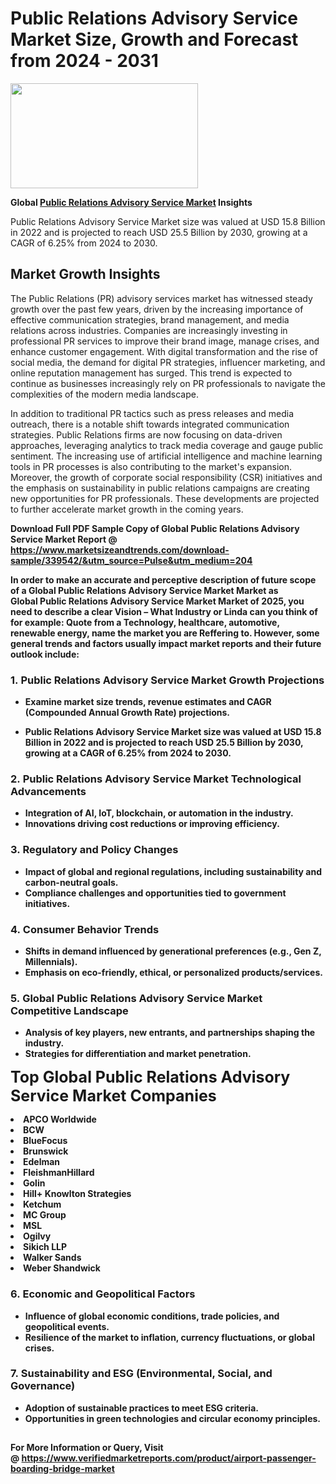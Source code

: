 <H1>Public Relations Advisory Service Market Size, Growth and Forecast from 2024 - 2031</H1><img class="aligncenter size-medium wp-image-584254" src="https://thirdeyenews.in/wp-content/uploads/2024/09/Global-Market-Research-300x168.jpeg" alt="" width="300" height="168" /><p><strong>Global&nbsp;<a href="https://www.marketsizeandtrends.com/download-sample/339542/&amp;utm_source=Pulse&amp;utm_medium=204">Public Relations Advisory Service Market</a> Insights</strong></p><p>Public Relations Advisory Service Market size was valued at USD 15.8 Billion in 2022 and is projected to reach USD 25.5 Billion by 2030, growing at a CAGR of 6.25% from 2024 to 2030.</p><p><h2>Market Growth Insights</h2> <p>The Public Relations (PR) advisory services market has witnessed steady growth over the past few years, driven by the increasing importance of effective communication strategies, brand management, and media relations across industries. Companies are increasingly investing in professional PR services to improve their brand image, manage crises, and enhance customer engagement. With digital transformation and the rise of social media, the demand for digital PR strategies, influencer marketing, and online reputation management has surged. This trend is expected to continue as businesses increasingly rely on PR professionals to navigate the complexities of the modern media landscape.</p> <p><strong></strong></p> <p>In addition to traditional PR tactics such as press releases and media outreach, there is a notable shift towards integrated communication strategies. Public Relations firms are now focusing on data-driven approaches, leveraging analytics to track media coverage and gauge public sentiment. The increasing use of artificial intelligence and machine learning tools in PR processes is also contributing to the market's expansion. Moreover, the growth of corporate social responsibility (CSR) initiatives and the emphasis on sustainability in public relations campaigns are creating new opportunities for PR professionals. These developments are projected to further accelerate market growth in the coming years.</p> <p><strong></p><p><span class=""><strong>Download Full PDF Sample Copy of Global Public Relations Advisory Service Market Report</strong> @ <a href="https://www.marketsizeandtrends.com/download-sample/339542/&amp;utm_source=Pulse&amp;utm_medium=204" target="_blank">https://www.marketsizeandtrends.com/download-sample/339542/&amp;utm_source=Pulse&amp;utm_medium=204</a></span></p><p>In order to make an accurate and perceptive description of future scope of a Global&nbsp;Public Relations Advisory Service Market Market as Global&nbsp;Public Relations Advisory Service Market Market of 2025, you need to describe a clear Vision &ndash; What Industry or Linda can you think of for example: Quote from a Technology, healthcare, automotive, renewable energy, name the market you are Reffering to. However, some general trends and factors usually impact market reports and their future outlook include:</p><h3>1.&nbsp;<strong>Public Relations Advisory Service Market Growth Projections</strong></h3><ul><li>Examine market size trends, revenue estimates and CAGR (Compounded Annual Growth Rate) projections.</li><li><p>Public Relations Advisory Service Market size was valued at USD 15.8 Billion in 2022 and is projected to reach USD 25.5 Billion by 2030, growing at a CAGR of 6.25% from 2024 to 2030.</p></li></ul><h3>2.&nbsp;<strong>Public Relations Advisory Service Market Technological Advancements</strong></h3><ul><li>Integration of AI, IoT, blockchain, or automation in the industry.</li><li>Innovations driving cost reductions or improving efficiency.</li></ul><h3>3.&nbsp;<strong>Regulatory and Policy Changes</strong></h3><ul><li>Impact of global and regional regulations, including sustainability and carbon-neutral goals.</li><li>Compliance challenges and opportunities tied to government initiatives.</li></ul><h3>4.&nbsp;<strong>Consumer Behavior Trends</strong></h3><ul><li>Shifts in demand influenced by generational preferences (e.g., Gen Z, Millennials).</li><li>Emphasis on eco-friendly, ethical, or personalized products/services.</li></ul><h3>5.&nbsp;<strong>Global Public Relations Advisory Service Market Competitive Landscape</strong></h3><ul><li>Analysis of key players, new entrants, and partnerships shaping the industry.</li><li>Strategies for differentiation and market penetration.</li></ul><p data-pm-slice="1 1 []"><span style="color: inherit; font-family: inherit; font-size: 25px;">Top Global Public Relations Advisory Service Market Companies</span></p><div class="" data-test-id=""><p><li>APCO Worldwide</li><li> BCW</li><li> BlueFocus</li><li> Brunswick</li><li> Edelman</li><li> FleishmanHillard</li><li> Golin</li><li> Hill+ Knowlton Strategies</li><li> Ketchum</li><li> MC Group</li><li> MSL</li><li> Ogilvy</li><li> Sikich LLP</li><li> Walker Sands</li><li> Weber Shandwick</li></p></div><h3>6.&nbsp;<strong>Economic and Geopolitical Factors</strong></h3><ul><li>Influence of global economic conditions, trade policies, and geopolitical events.</li><li>Resilience of the market to inflation, currency fluctuations, or global crises.</li></ul><h3>7.&nbsp;<strong>Sustainability and ESG (Environmental, Social, and Governance)</strong></h3><ul><li>Adoption of sustainable practices to meet ESG criteria.</li><li>Opportunities in green technologies and circular economy principles.</li></ul><h2><strong style="font-size: 14px;">For More Information or Query, Visit @&nbsp;</strong><a style="background-color: #ffffff; font-size: 14px;" href="https://www.marketsizeandtrends.com/report/public-relations-advisory-service-market/" target="_blank">https://www.verifiedmarketreports.com/product/airport-passenger-boarding-bridge-market</a></h2>
